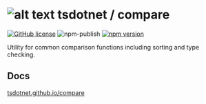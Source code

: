 # ![alt text](https://avatars1.githubusercontent.com/u/64487547?s=30 "tsdotnet") tsdotnet / compare

[![GitHub license](https://img.shields.io/badge/license-MIT-blue.svg?style=flat-square)](https://github.com/tsdotnet/compare/blob/master/LICENSE)
![npm-publish](https://github.com/tsdotnet/compare/workflows/npm-publish/badge.svg)
[![npm version](https://img.shields.io/npm/v/@tsdotnet/compare.svg?style=flat-square)](https://www.npmjs.com/package/@tsdotnet/compare)

Utility for common comparison functions including sorting and type checking.

## Docs

[tsdotnet.github.io/compare](https://tsdotnet.github.io/compare/index.html)
